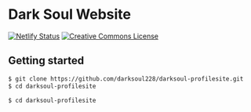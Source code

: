 # Dark Soul Website
<!-- Markdown snippet -->
[![Netlify Status](https://api.netlify.com/api/v1/badges/beeb7e86-4485-4381-8529-6b2a92df5dd7/deploy-status)](https://app.netlify.com/sites/darksoul/deploys)
<a rel="license" href="http://creativecommons.org/licenses/by-nd/4.0/"><img alt="Creative Commons License" style="border-width:0" src="https://i.creativecommons.org/l/by-nd/4.0/80x15.png" /></a>
## Getting started

``` bash
$ git clone https://github.com/darksoul228/darksoul-profilesite.git
$ cd darksoul-profilesite
```

``` bash
$ cd darksoul-profilesite
```
